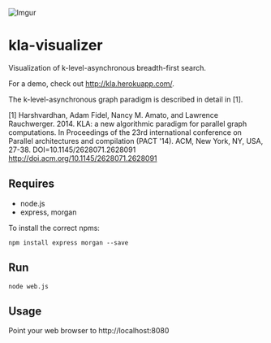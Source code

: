 ![Imgur](http://i.imgur.com/TfgNaXv.png)

kla-visualizer
==============

Visualization of k-level-asynchronous breadth-first search.

For a demo, check out http://kla.herokuapp.com/.

The k-level-asynchronous graph paradigm is described in detail in [1].

[1] Harshvardhan, Adam Fidel, Nancy M. Amato, and Lawrence Rauchwerger. 2014. KLA: a new algorithmic paradigm for parallel graph computations. In Proceedings of the 23rd international conference on Parallel architectures and compilation (PACT '14). ACM, New York, NY, USA, 27-38. DOI=10.1145/2628071.2628091 http://doi.acm.org/10.1145/2628071.2628091

Requires
------

 - node.js
 - express, morgan

To install the correct npms:
```
npm install express morgan --save
```

Run
------
```
node web.js
```
Usage
------
Point your web browser to http://localhost:8080

